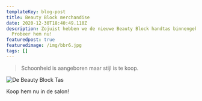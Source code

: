 ```yaml
---
templateKey: blog-post
title: Beauty Block merchandise
date: 2020-12-30T18:40:49.110Z
description: Zojuist hebben we de nieuwe Beauty Block handtas binnengekregen.
  Probeer hem nu!
featuredpost: true
featuredimage: /img/bbr6.jpg
tags: []
---
```

> Schoonheid is aangeboren maar stijl is te koop.

![](/img/bbr6.jpg "De Beauty Block Tas")

Koop hem nu in de salon!